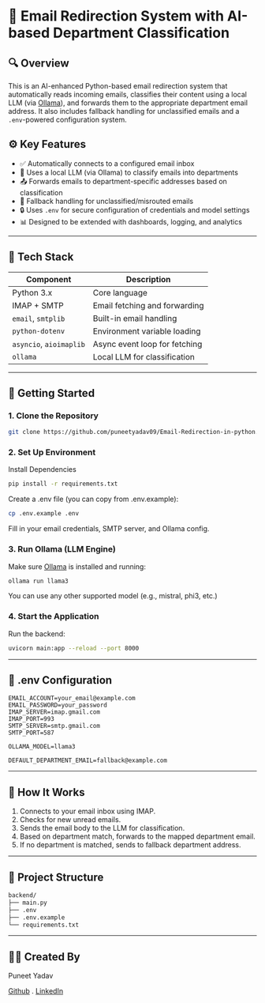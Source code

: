 # 📧 Email Redirection System with AI-based Department Classification

## 🔍 Overview

This is an AI-enhanced Python-based email redirection system that automatically reads incoming emails, classifies their content using a local LLM (via [Ollama](https://ollama.com/)), and forwards them to the appropriate department email address. It also includes fallback handling for unclassified emails and a `.env`-powered configuration system.

## ⚙️ Key Features

- ✅ Automatically connects to a configured email inbox
- 🧠 Uses a local LLM (via Ollama) to classify emails into departments
- 📤 Forwards emails to department-specific addresses based on classification
- 🛑 Fallback handling for unclassified/misrouted emails
- 🔒 Uses `.env` for secure configuration of credentials and model settings
- 📊 Designed to be extended with dashboards, logging, and analytics

---

## 🧰 Tech Stack

| Component           | Description                      |
|---------------------|----------------------------------|
| Python 3.x          | Core language                    |
| IMAP + SMTP         | Email fetching and forwarding    |
| `email`, `smtplib`  | Built-in email handling          |
| `python-dotenv`     | Environment variable loading     |
| `asyncio`, `aioimaplib` | Async event loop for fetching |
| `ollama`            | Local LLM for classification     |

---

## 🚀 Getting Started

### 1. Clone the Repository

```bash
git clone https://github.com/puneetyadav09/Email-Redirection-in-python.git
```

### 2. Set Up Environment

Install Dependencies
```bash
pip install -r requirements.txt
```
Create a .env file (you can copy from .env.example):
```bash
cp .env.example .env
```
Fill in your email credentials, SMTP server, and Ollama config.


### 3. Run Ollama (LLM Engine)

Make sure [Ollama](https://ollama.com/download) is installed and running:
```bash
ollama run llama3
```
You can use any other supported model (e.g., mistral, phi3, etc.)

### 4. Start the Application

Run the backend:
```bash
uvicorn main:app --reload --port 8000
```

---

## 🔐 .env Configuration

```env
EMAIL_ACCOUNT=your_email@example.com
EMAIL_PASSWORD=your_password
IMAP_SERVER=imap.gmail.com
IMAP_PORT=993
SMTP_SERVER=smtp.gmail.com
SMTP_PORT=587

OLLAMA_MODEL=llama3

DEFAULT_DEPARTMENT_EMAIL=fallback@example.com
```

---

## 🧪 How It Works

1. Connects to your email inbox using IMAP.
2. Checks for new unread emails.
3. Sends the email body to the LLM for classification.
4. Based on department match, forwards to the mapped department email.
5. If no department is matched, sends to fallback department address.

---

## 📁 Project Structure

```bash
backend/
├── main.py             
├── .env                
├── .env.example       
└── requirements.txt    
```

---


## 👨‍💻 Created By
Puneet Yadav

[Github](https://github.com/puneetyadav09/) . [LinkedIn](https://www.linkedin.com/in/puneetyadav09)